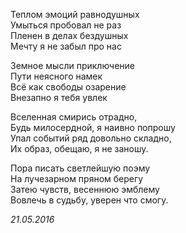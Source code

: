 Теплом эмоций равнодушных  
Умыться пробовал не раз  
Пленен в делах бездушных  
Мечту я не забыл про нас  

Земное мысли приключение  
Пути неясного намек  
Всё как свободы озарение  
Внезапно я тебя увлек  

Вселенная смирись отрадно,  
Будь милосердной, я наивно попрошу  
Упал событий ряд довольно складно,  
Их образ, обещаю, я не заношу.  

Пора писать светлейшую поэму  
На лучезарном пряном берегу  
Затею чувств, весеннюю эмблему  
Вовлечь в судьбу, уверен что смогу.  

*21.05.2016*